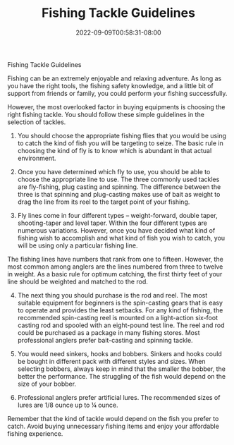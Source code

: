 ﻿---
title: "Fishing Tackle Guidelines"
date: 2022-09-09T00:58:31-08:00
description: "Fishing Tips for Web Success"
featured_image: "/images/Fishing.jpg"
tags: ["Fishing"]
---

Fishing Tackle Guidelines


Fishing can be an extremely enjoyable and relaxing adventure.  As long as you have the right tools, the fishing safety knowledge, and a little bit of support from friends or family, you could perform your fishing successfully.

However, the most overlooked factor in buying equipments is choosing the right fishing tackle.  You should follow these simple guidelines in the selection of tackles.

1) You should choose the appropriate fishing flies that you would be using to catch the kind of fish you will be targeting to seize. The basic rule in choosing the kind of fly is to know which is abundant in that actual environment. 

2) Once you have determined which fly to use, you should be able to choose the appropriate line to use. The three commonly used tackles are fly-fishing, plug casting and spinning. The difference between the three is that spinning and plug-casting makes use of bait as weight to drag the line from its reel to the target point of your fishing. 

3) Fly lines come in four different types – weight-forward, double taper, shooting-taper and level taper. Within the four different types are numerous variations. However, once you have decided what kind of fishing wish to accomplish and what kind of fish you wish to catch, you will be using only a particular fishing line.

The fishing lines have numbers that rank from one to fifteen. However, the most common among anglers are the lines numbered from three to twelve in weight. As a basic rule for optimum catching, the first thirty feet of your line should be weighted and matched to the rod. 

4) The next thing you should purchase is the rod and reel. The most suitable equipment for beginners is the spin-casting gears that is easy to operate and provides the least setbacks. For any kind of fishing, the recommended spin-casting reel is mounted on a light-action six-foot casting rod and spooled with an eight-pound test line. The reel and rod could be purchased as a package in many fishing stores. Most professional anglers prefer bait-casting and spinning tackle.

5) You would need sinkers, hooks and bobbers. Sinkers and hooks could be bought in different pack with different styles and sizes. When selecting bobbers, always keep in mind that the smaller the bobber, the better the performance. The struggling of the fish would depend on the size of your bobber.

6) Professional anglers prefer artificial lures. The recommended sizes of lures are 1/8 ounce up to ¼ ounce.

Remember that the kind of tackle would depend on the fish you prefer to catch. Avoid buying unnecessary fishing items and enjoy your affordable fishing experience.


